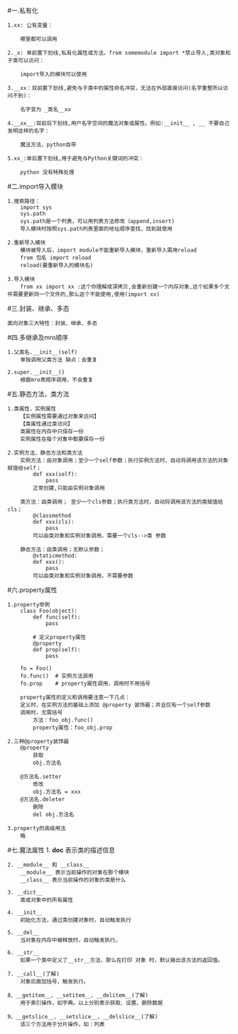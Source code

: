 #一.私有化

	1.xx: 公有变量：

		哪里都可以调用

	2._x: 单前置下划线,私有化属性或方法，from somemodule import *禁止导入,类对象和子类可以访问：

		import导入的模块可以使用

	3.__xx：双前置下划线,避免与子类中的属性命名冲突，无法在外部直接访问(名字重整所以访问不到)：

		名字变为 _类名__xx

	4.__xx__:双前后下划线,用户名字空间的魔法对象或属性。例如:__init__ , __ 不要自己发明这样的名字：

		魔法方法，python自带

	5.xx_:单后置下划线,用于避免与Python关键词的冲突：

		python 没有特殊处理

#二.import导入模块
	
	1.搜索路径：
		import sys
		sys.path
		sys.path是一个列表，可以用列表方法修改（append,insert)
		导入模块时按照sys.path列表里面的地址顺序查找，找到就使用

	2.重新导入模块
		模块被导入后，import module不能重新导入模块，重新导入需用reload
		from 包名 import reload
		reload(要重新导入的模块名)

	3.导入模块
		from xx import xx :这个你理解成深拷贝,会重新创建一个内存对象,这个如果多个文件需要更新同一个文件的,那么这个不能使用,使用(import xx)

 #三.封装、继承、多态

 	面向对象三大特性：封装、继承、多态

 #四.多继承及mro顺序

 	1.父类名.__init__(self)
 		单独调用父类方法 缺点：会重复

 	2.super.__init__()
 		根据mro表顺序调用，不会重复

 #五.静态方法，类方法

 	1.类属性，实例属性
 		【实例属性需要通过对象来访问】
 		【类属性通过类访问】
 		类属性在内存中只保存一份
		实例属性在每个对象中都要保存一份

 	2.实例方法、静态方法和类方法
 		实例方法：由对象调用；至少一个self参数；执行实例方法时，自动将调用该方法的对象赋值给self；
 			def xxx(self):
 				pass
 			正常创建,只能由实例对象调用

		类方法：由类调用； 至少一个cls参数；执行类方法时，自动将调用该方法的类赋值给cls；
			@classmethod
			def xxx(cls):
				pass
			可以由类对象和实例对象调用，需要一个cls-->类 参数

		静态方法：由类调用；无默认参数；
			@staticmethod:
			def xxx():
				pass
			可以由类对象和实例对象调用，不需要参数

#六.property属性

	1.property举例
		class Foo(object):
		    def func(self):
		        pass

		    # 定义property属性
		    @property
		    def prop(self):
		        pass

		fo = Foo()
		fo.func()  # 实例方法调用
		fo.prop    # property属性调用，调用时不用括号

		property属性的定义和调用要注意一下几点：
		定义时，在实例方法的基础上添加 @property 装饰器；并且仅有一个self参数
		调用时，无需括号
	  		方法：foo_obj.func()
	  		property属性：foo_obj.prop

	2.三种@property装饰器
		@property
			获取
			obj.方法名

		@方法名.setter
			修改
			obj.方法名 = xxx
		@方法名.deleter
			删除
			del obj.方法名

	3.property的高级用法
		略

#七.魔法属性
	1. __doc__
		表示类的描述信息

	2. __module__ 和 __class__
		__module__ 表示当前操作的对象在那个模块
		__class__ 表示当前操作的对象的类是什么

	3. __dict__
		类或对象中的所有属性

	4. __init__
		初始化方法，通过类创建对象时，自动触发执行

	5. __del__
		当对象在内存中被释放时，自动触发执行。

	6. __str__
		如果一个类中定义了__str__方法，那么在打印 对象 时，默认输出该方法的返回值。

	7. __call__(了解)
		对象后面加括号，触发执行。

	8、__getitem__、__setitem__、__delitem__(了解)
		用于索引操作，如字典。以上分别表示获取、设置、删除数据

	9、__getslice__、__setslice__、__delslice__(了解)
		该三个方法用于分片操作，如：列表

	

